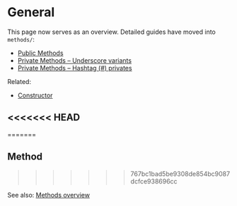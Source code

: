 # General

This page now serves as an overview. Detailed guides have moved into `methods/`:

- [Public Methods](./methods/public.md)
- [Private Methods – Underscore variants](./methods/private/underscore/index.md)
- [Private Methods – Hashtag (#) privates](./methods/private/hashtag/index.md)

Related:
- [Constructor](./constructor.md)

<<<<<<< HEAD
---
=======









## Method
>>>>>>> 767bc1bad5be9308de854bc9087dcfce938696cc

See also: [Methods overview](./methods/index.md)




